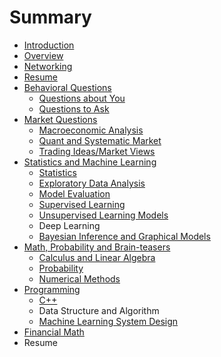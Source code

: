 # Summary

* [Introduction](README.md)
* [Overview](overview.md)
* [Networking](first-question.md)
* [Resume](resume.md)
* [Behavioral Questions](second-question.md)
  * [Questions about You](second-question/questions-about-you.md)
  * [Questions to Ask](second-question/questions-to-ask.md)
* [Market Questions](market-questions.md)
  * [Macroeconomic Analysis](market-questions/macroeconomic-analysis.md)
  * [Quant and Systematic Market](market-questions/quant-and-systematic-market.md)
  * [Trading Ideas/Market Views](market-questions/trading-ideasmarket-views.md)
* [Statistics and Machine Learning](statistics-and-machine-learning.md)
  * [Statistics](statistics-and-machine-learning/statistics.md)
  * [Exploratory Data Analysis ](statistics-and-machine-learning/exploratory-data-analysis.md)
  * [Model Evaluation](statistics-and-machine-learning/model-evaluation.md)
  * [Supervised Learning](statistics-and-machine-learning/supervised-learning.md)
  * [Unsupervised Learning Models](statistics-and-machine-learning/unsupervised-learning-models.md)
  * Deep Learning
  * [Bayesian Inference and Graphical Models](statistics-and-machine-learning/bayesian-inference-and-graphical-models.md)
* [Math, Probability and Brain-teasers](math-probability-and-brain-teasers.md)
  * [Calculus and Linear Algebra](math-probability-and-brain-teasers/calculus-and-linear-algebra.md)
  * [Probability](math-probability-and-brain-teasers/probability.md)
  * [Numerical Methods](math-probability-and-brain-teasers/numerical-methods.md)
* [Programming](programming.md)
  * [C++](programming/c++.md)
  * Data Structure and Algorithm
  * [Machine Learning System Design](programming/machine-learning-system-design.md)
* [Financial Math](financial-math.md)
* Resume

